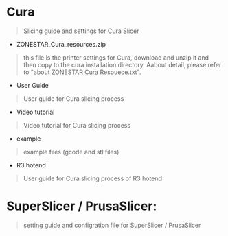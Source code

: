 # Cura
> Slicing guide and settings for Cura Slicer
- ZONESTAR_Cura_resources.zip
> this file is the printer settings for Cura, download and unzip it and then copy to the cura installation directory.
> Aabout detail, please refer to "about ZONESTAR Cura Resouece.txt".
- User Guide
> User guide for Cura slicing process
- Video tutorial
> Video tutorial for Cura slicing process
- example
> example files (gcode and stl files)
- R3 hotend
> User guide for Cura slicing process of R3 hotend 

# SuperSlicer / PrusaSlicer:
> setting guide and configration file for SuperSlicer / PrusaSlicer
